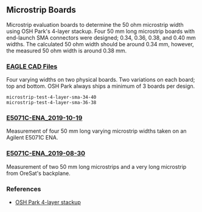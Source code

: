 ## Microstrip Boards

Microstrip evaluation boards to determine the 50 ohm microstrip width using OSH Park's 4-layer stackup.  Four 50 mm long microstrip boards with end-launch SMA connectors were designed; 0.34, 0.36, 0.38, and 0.40 mm widths.  The calculated 50 ohm width should be around 0.34 mm, however, the measured 50 ohm width is around 0.38 mm.

### [EAGLE CAD Files](../../eagle/test/)
Four varying widths on two physical boards.  Two variations on each board; top and bottom.  OSH Park always ships a minimum of 3 boards per design.

    microstrip-test-4-layer-sma-34-40
    microstrip-test-4-layer-sma-36-38

### [E5071C-ENA_2019-10-19](E5071C-ENA_2019-10-19)
Measurement of four 50 mm long varying microstrip widths taken on an Agilent E5071C ENA.

### [E5071C-ENA_2019-08-30](E5071C-ENA_2019-08-30)
Measurement of two 50 mm long microstrips and a very long microstrip from OreSat's backplane.

### References
- [OSH Park 4-layer stackup](https://docs.oshpark.com/services/four-layer/)
